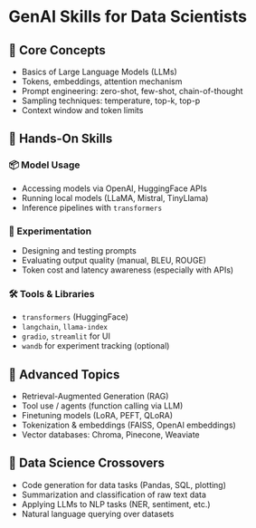 # GenAI Skills for Data Scientists

## 🔹 Core Concepts
- Basics of Large Language Models (LLMs)
- Tokens, embeddings, attention mechanism
- Prompt engineering: zero-shot, few-shot, chain-of-thought
- Sampling techniques: temperature, top-k, top-p
- Context window and token limits

## 🔹 Hands-On Skills

### 📦 Model Usage
- Accessing models via OpenAI, HuggingFace APIs
- Running local models (LLaMA, Mistral, TinyLlama)
- Inference pipelines with `transformers`

### 🧪 Experimentation
- Designing and testing prompts
- Evaluating output quality (manual, BLEU, ROUGE)
- Token cost and latency awareness (especially with APIs)

### 🛠️ Tools & Libraries
- `transformers` (HuggingFace)
- `langchain`, `llama-index`
- `gradio`, `streamlit` for UI
- `wandb` for experiment tracking (optional)

## 🔹 Advanced Topics
- Retrieval-Augmented Generation (RAG)
- Tool use / agents (function calling via LLM)
- Finetuning models (LoRA, PEFT, QLoRA)
- Tokenization & embeddings (FAISS, OpenAI embeddings)
- Vector databases: Chroma, Pinecone, Weaviate

## 🔹 Data Science Crossovers
- Code generation for data tasks (Pandas, SQL, plotting)
- Summarization and classification of raw text data
- Applying LLMs to NLP tasks (NER, sentiment, etc.)
- Natural language querying over datasets
